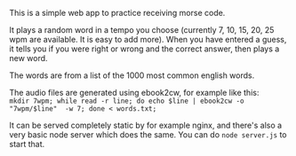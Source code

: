 This is a simple web app to practice receiving morse code.

It plays a random word in a tempo you choose (currently 7, 10, 15, 20, 25 wpm are available. It is easy to add more).
When you have entered a guess, it tells you if you were right or wrong and the correct answer, then plays a new word.

The words are from a list of the 1000 most common english words.

The audio files are generated using ebook2cw, for example like this:  
`mkdir 7wpm; while read -r line; do echo $line | ebook2cw -o "7wpm/$line"  -w 7; done < words.txt;`

It can be served completely static by for example nginx, and there's also a very basic node server which does the same.
You can do `node server.js` to start that.
